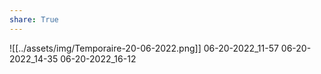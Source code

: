 ```yaml
---
share: True
---
```

![[../assets/img/Temporaire-20-06-2022.png]]
06-20-2022_11-57
06-20-2022_14-35
06-20-2022_16-12
